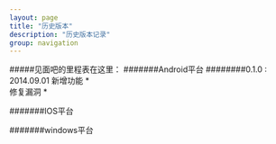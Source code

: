 ```yaml
---
layout: page
title: "历史版本"
description: "历史版本记录"
group: navigation
---
```

#####见面吧的里程表在这里：
#######Android平台
########0.1.0 : 2014.09.01
新增功能
*        
修复漏洞
*

#######IOS平台


#######windows平台

